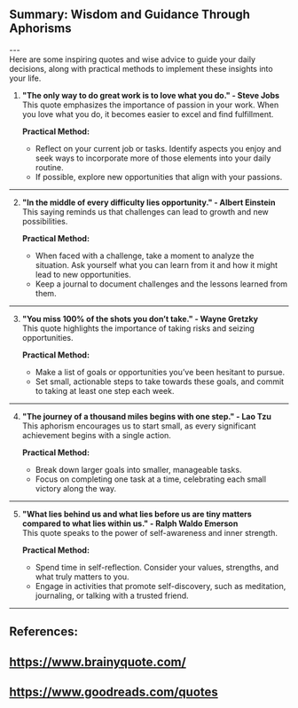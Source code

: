 ## Summary: Wisdom and Guidance Through Aphorisms <br>
---<br>
Here are some inspiring quotes and wise advice to guide your daily decisions, along with practical methods to implement these insights into your life.

1. **"The only way to do great work is to love what you do." - Steve Jobs**  
   This quote emphasizes the importance of passion in your work. When you love what you do, it becomes easier to excel and find fulfillment.

   **Practical Method:**  
   - Reflect on your current job or tasks. Identify aspects you enjoy and seek ways to incorporate more of those elements into your daily routine.  
   - If possible, explore new opportunities that align with your passions.

---

2. **"In the middle of every difficulty lies opportunity." - Albert Einstein**  
   This saying reminds us that challenges can lead to growth and new possibilities.

   **Practical Method:**  
   - When faced with a challenge, take a moment to analyze the situation. Ask yourself what you can learn from it and how it might lead to new opportunities.  
   - Keep a journal to document challenges and the lessons learned from them.

---

3. **"You miss 100% of the shots you don’t take." - Wayne Gretzky**  
   This quote highlights the importance of taking risks and seizing opportunities.

   **Practical Method:**  
   - Make a list of goals or opportunities you’ve been hesitant to pursue.  
   - Set small, actionable steps to take towards these goals, and commit to taking at least one step each week.

---

4. **"The journey of a thousand miles begins with one step." - Lao Tzu**  
   This aphorism encourages us to start small, as every significant achievement begins with a single action.

   **Practical Method:**  
   - Break down larger goals into smaller, manageable tasks.  
   - Focus on completing one task at a time, celebrating each small victory along the way.

---

5. **"What lies behind us and what lies before us are tiny matters compared to what lies within us." - Ralph Waldo Emerson**  
   This quote speaks to the power of self-awareness and inner strength.

   **Practical Method:**  
   - Spend time in self-reflection. Consider your values, strengths, and what truly matters to you.  
   - Engage in activities that promote self-discovery, such as meditation, journaling, or talking with a trusted friend.

---

## References:  
## https://www.brainyquote.com/  
## https://www.goodreads.com/quotes